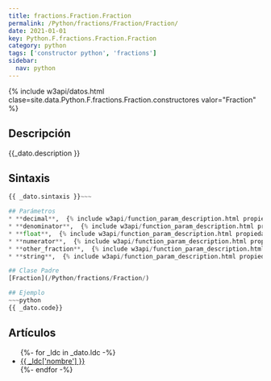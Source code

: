 ```yaml
---
title: fractions.Fraction.Fraction
permalink: /Python/fractions/Fraction/Fraction/
date: 2021-01-01
key: Python.F.fractions.Fraction.Fraction
category: python
tags: ['constructor python', 'fractions']
sidebar: 
  nav: python
---
```


{% include w3api/datos.html clase=site.data.Python.F.fractions.Fraction.constructores valor="Fraction" %}

## Descripción
{{_dato.description }}

## Sintaxis
~~~python
{{ _dato.sintaxis }}~~~

## Parámetros
* **decimal**,  {% include w3api/function_param_description.html propiedad=site.data.Python.F.fractions.Fraction.Fraction valor="decimal" %}
* **denominator**,  {% include w3api/function_param_description.html propiedad=site.data.Python.F.fractions.Fraction.Fraction valor="denominator" %}
* **float**,  {% include w3api/function_param_description.html propiedad=site.data.Python.F.fractions.Fraction.Fraction valor="float" %}
* **numerator**,  {% include w3api/function_param_description.html propiedad=site.data.Python.F.fractions.Fraction.Fraction valor="numerator" %}
* **other_fraction**,  {% include w3api/function_param_description.html propiedad=site.data.Python.F.fractions.Fraction.Fraction valor="other_fraction" %}
* **string**,  {% include w3api/function_param_description.html propiedad=site.data.Python.F.fractions.Fraction.Fraction valor="string" %}

## Clase Padre
[Fraction](/Python/fractions/Fraction/)

## Ejemplo
~~~python
{{ _dato.code}}
~~~

## Artículos
<ul>
{%- for _ldc in _dato.ldc -%}
   <li>
       <a href="{{_ldc['url'] }}">{{ _ldc['nombre'] }}</a>
   </li>
{%- endfor -%}
</ul>
